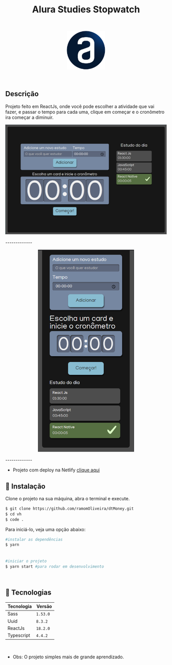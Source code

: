 <h1 align="center">Alura Studies Stopwatch</h1>

<br />

<p align="center">
  <img alt="Logo Alura studies stopwatch" src="github/logo.png" width="120px">
</p>

<br />

## Descrição

Projeto feito em ReactJs, onde você pode escolher a atividade que vai fazer, e passar o tempo para cada uma, clique em começar e o cronômetro ira começar a diminuir.

<p align="center">
  <img alt="Imagem Home" src="github/alu02.png" width="800px">
</p>

<p>-------------</p>

<p align="center">
  <img alt="Imagem Home" src="github/alura01.png" width="300px">
</p>

<p>-------------</p>

  - Projeto com deploy na Netlify [clique aqui](https://peppy-queijadas-c25a64.netlify.app/)

## 🚀 Instalação

Clone o projeto na sua máquina, abra o terminal e execute.

```bash
$ git clone https://github.com/ramomOliveira/dtMoney.git
$ cd vh
$ code .
```


Para iniciá-lo, veja uma opção abaixo:

```bash
#instalar as dependências
$ yarn 


#iniciar o projeto
$ yarn start #para rodar em desenvolvimento
```

</br>

## 🧪 Tecnologias

| Tecnologia            | Versão            |
| --------------------- | ----------------- |
| Sass                  | `1.53.0`          |
| Uuid                  | `8.3.2`           |
| ReactJs               | `18.2.0 `         |
| Typescript            | `4.4.2`           |

<br />



- Obs: O projeto simples mais de grande aprendizado.